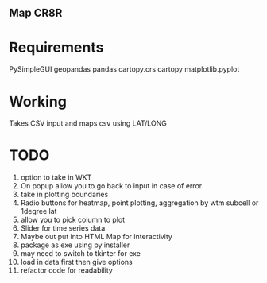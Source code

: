 ## Map CR8R

# Requirements
 PySimpleGUI
 geopandas
 pandas
 cartopy.crs
 cartopy
 matplotlib.pyplot

# Working
Takes CSV input and maps csv using LAT/LONG

# TODO
1. option to take in WKT
2. On popup allow you to go back to input in case of error
3. take in plotting boundaries
4. Radio buttons for heatmap, point plotting, aggregation by wtm subcell or 1degree lat
5. allow you to pick column to plot
6. Slider for time series data
7. Maybe out put into HTML Map for interactivity
8. package as exe using py installer
9. may need to switch to tkinter for exe
10. load in data first then give options
11. refactor code for readability